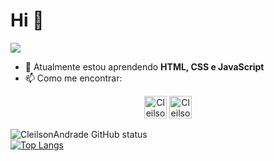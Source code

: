 # Hi :metal:

![](https://komarev.com/ghpvc/?username=cleilsonandrade&style=flat-square&color=blue)

- 🌱 Atualmente estou aprendendo **HTML, CSS e JavaScript**
- 📫 Como me encontrar:
<p align="center">
  <span>
    <a href="https://www.linkedin.com/in/cleilson-andrade/" target="_blank" title="Perfil LinkedIn"><img src="https://cdn.jsdelivr.net/npm/simple-icons@3.0.1/icons/linkedin.svg" alt="CleilsonAndrade" height="36" width="36" /></a>
    <a href="https://app.rocketseat.com.br/me/cleilson-andrade" target="_blank" title="Perfil Rocketseat"><img src="https://app.rocketseat.com.br/favicon.png" alt="CleilsonAndrade" height="36" width="36" /></a>
  </span>
</p>

![CleilsonAndrade GitHub status](https://github-readme-stats.vercel.app/api?username=cleilsonandrade&show_icons=true&locale=pt-br)
<br>
[![Top Langs](https://github-readme-stats.vercel.app/api/top-langs/?username=cleilsonandrade&layout=compact&locale=pt-br)](https://github.com/anuraghazra/github-readme-stats)

<!--
**CleilsonAndrade/CleilsonAndrade** is a ✨ _special_ ✨ repository because its `README.md` (this file) appears on your GitHub profile.

Here are some ideas to get you started:

- 🔭 I’m currently working on ...
- 🌱 I’m currently learning ...
- 👯 I’m looking to collaborate on ...
- 🤔 I’m looking for help with ...
- 💬 Ask me about ...
- 📫 How to reach me: ...
- 😄 Pronouns: ...
- ⚡ Fun fact: ...
-->
